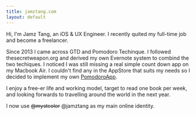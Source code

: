 ```yaml
---
title: jamztang.com
layout: default
---
```


Hi, I'm Jamz Tang, an iOS & UX Engineer. I recently quited my full-time job and become a freelancer.

Since 2013 I came across GTD and Pomodoro Techinque. I followed thesecretweapon.org and derived my own Evernote system to combind the two techiques. I noticed I was still missing a real simple count down app on my Macbook Air. I couldn't find any in the AppStore that suits my needs so I decided to implement my own [PomodoroApp][3].

I enjoy a free-er life and working model, target to read one book per week, and looking forwards to travelling around the world in the next year.

I now use ~~@mystcolor~~ @jamztang as my main online identity.

[3]:pomodoroapp
[4]:http://www.urbandictionary.com/define.php?term=jamz

